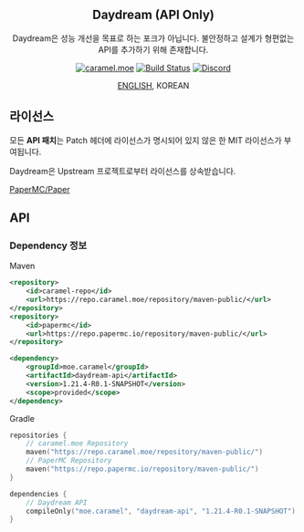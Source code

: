 <div align="center">

## Daydream (API Only)

<p>Daydream은 성능 개선을 목표로 하는 포크가 아닙니다. 불안정하고 설계가 형편없는 API를 추가하기 위해 존재합니다.</p>

[![caramel.moe](https://img.shields.io/badge/made%20by-caramel.moe-red)](https://caramel.moe)
[![Build Status](https://img.shields.io/github/actions/workflow/status/LemonCaramel/Daydream-API/daydream-api-build-1.21.yml)](https://github.com/LemonCaramel/Daydream-API/actions/workflows/daydream-api-build-1.21.yml)
[![Discord](https://img.shields.io/discord/534586842079821824.svg?label=server%20using%20this%20fork&logo=discord&logoColor=ffffff&color=7389D8&labelColor=6A7EC2)](https://discord.gg/f9qGtYF)

[ENGLISH](README.md), KOREAN

</div>

## 라이선스

모든 **API 패치**는 Patch 헤더에 라이선스가 명시되어 있지 않은 한 MIT 라이선스가 부여됩니다.

Daydream은 Upstream 프로젝트로부터 라이선스를 상속받습니다.

[PaperMC/Paper](https://github.com/PaperMC/Paper)

## API

### Dependency 정보
Maven
```xml
<repository>
    <id>caramel-repo</id>
    <url>https://repo.caramel.moe/repository/maven-public/</url>
</repository>
<repository>
    <id>papermc</id>
    <url>https://repo.papermc.io/repository/maven-public/</url>
</repository>

<dependency>
    <groupId>moe.caramel</groupId>
    <artifactId>daydream-api</artifactId>
    <version>1.21.4-R0.1-SNAPSHOT</version>
    <scope>provided</scope>
</dependency>
```

Gradle
```kotlin
repositories {
    // caramel.moe Repository
    maven("https://repo.caramel.moe/repository/maven-public/")
    // PaperMC Repository
    maven("https://repo.papermc.io/repository/maven-public/")
}

dependencies {
    // Daydream API
    compileOnly("moe.caramel", "daydream-api", "1.21.4-R0.1-SNAPSHOT")
}
```
